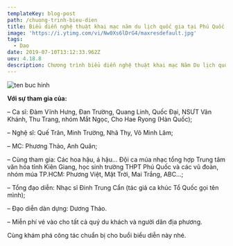 ```yaml
---
templateKey: blog-post
path: /chuong-trinh-bieu-dien
title: Biểu diễn nghệ thuật khai mạc năm du lịch quốc gia tại Phú Quốc
image: 'https://i.ytimg.com/vi/Nw0Xs6lDrG4/maxresdefault.jpg' 
tags:
  - Dao
date: 2019-07-10T13:12:33.962Z
uev: 4.18.8
description: Chương trình biểu diễn nghệ thuật khai mạc Năm Du lịch quốc gia.
---
```


![ten buc hinh](http://baodansinh.vn/Images/2016/04/08/ngoctanhhcm/khan_dai_khai_mac.jpg "ten buc hinh")

**Với sự tham gia của:**

– Ca sĩ: Đàm Vĩnh Hưng, Đan Trường, Quang Linh, Quốc Đại, NSƯT Vân Khánh, Thu Trang, nhóm Mắt Ngọc, Cho Hae Ryong (Hàn Quốc);

– Nghệ sĩ: Quế Trân, Minh Trường, Nhã Thy, Võ Minh Lâm;

– MC: Phương Thảo, Anh Quân;

– Cùng tham gia: Các hoa hậu, á hậu… Đội ca múa nhạc tổng hợp Trung tâm văn hóa tỉnh Kiên Giang, học sinh trường THPT Phú Quốc và các vũ đoàn, nhóm múa TP.HCM: Phương Việt, Mặt Trời, Mai Trắng, ABC…;

– Tổng đạo diễn: Nhạc sĩ Đinh Trung Cẩn (tác giả ca khúc Tổ Quốc gọi tên mình);

– Đạo diễn dàn dựng: Dương Thảo.

– Miễn phí vé vào cho tất cả quý du khách và người dân địa phương.

Cùng khám phá công tác chuẩn bị cho buổi biểu diễn này nhé.

